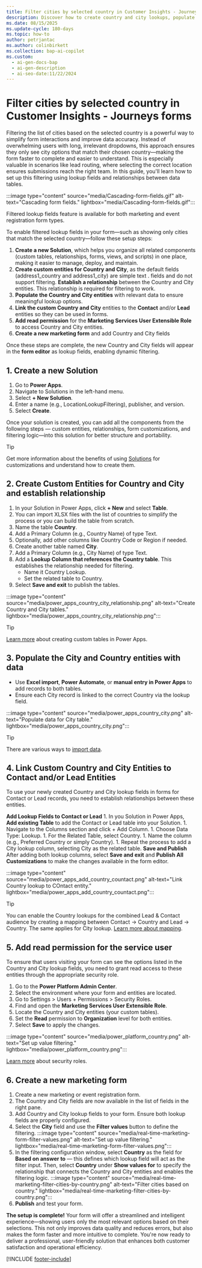 ```yaml
---
title: Filter cities by selected country in Customer Insights - Journeys forms
description: Discover how to create country and city lookups, populate the values and set up relationship using forms in Dynamics 365 Customer Insights - Journeys. Learn more now!
ms.date: 08/15/2025
ms.update-cycle: 180-days
ms.topic: how-to
author: petrjantac
ms.author: colinbirkett
ms.collection: bap-ai-copilot
ms.custom:
  - ai-gen-docs-bap
  - ai-gen-description
  - ai-seo-date:11/22/2024
---
```


# Filter cities by selected country in Customer Insights - Journeys forms

Filtering the list of cities based on the selected country is a powerful way to simplify form interactions and improve data accuracy. Instead of overwhelming users with long, irrelevant dropdowns, this approach ensures they only see city options that match their chosen country—making the form faster to complete and easier to understand. This is especially valuable in scenarios like lead routing, where selecting the correct location ensures submissions reach the right team. In this guide, you'll learn how to set up this filtering using lookup fields and relationships between data tables.

:::image type="content" source="media/Cascading-form-fields.gif" alt-text="Cascading form fields." lightbox="media/Cascading-form-fields.gif":::

Filtered lookup fields feature is available for both marketing and event registration form types.

To enable filtered lookup fields in your form—such as showing only cities that match the selected country—follow these setup steps:

1. **Create a new Solution**, which helps you organize all related components (custom tables, relationships, forms, views, and scripts) in one place, making it easier to manage, deploy, and maintain.
1. **Create custom entities for Country and City**, as the default fields (address1_country and address1_city) are simple text . fields and do not support filtering. **Establish a relationship** between the Country and City entities. This relationship is required for filtering to work.
1. **Populate the Country and City entities** with relevant data to ensure meaningful lookup options.
1. **Link the custom Country and City** entities to the **Contact** and/or **Lead** entities so they can be used in forms.
1. **Add read permission** for the **Marketing Services User Extensible Role** to access Country and City entities.
1. **Create a new marketing form** and add Country and City fields

Once these steps are complete, the new Country and City fields will appear in the **form editor** as lookup fields, enabling dynamic filtering.

## 1. Create a new Solution

1. Go to **Power Apps**.
1. Navigate to Solutions in the left-hand menu.
1. Select **+ New Solution**.
1. Enter a name (e.g., LocationLookupFiltering), publisher, and version.
1. Select **Create**.

Once your solution is created, you can add all the components from the following steps — custom entities, relationships, form customizations, and filtering logic—into this solution for better structure and portability.

> [!TIP]
> Get more information about the benefits of using [Solutions](https://learn.microsoft.com/power-apps/maker/data-platform/create-solution) for customizations and understand how to create them.

## 2. Create Custom Entities for Country and City and establish relationship

1. In your Solution in Power Apps, click **+ New** and select **Table**.
1. You can import XLSX files with the list of countries to simplify the process or you can build the table from scratch.
1. Name the table **Country**.
1. Add a Primary Column (e.g., Country Name) of type Text.
1. Optionally, add other columns like Country Code or Region if needed.
1. Create another table named **City**.
1. Add a Primary Column (e.g., City Name) of type Text.
1. Add a **Lookup Column that references the Country table**. This establishes the relationship needed for filtering.
    - Name it Country Lookup.
    - Set the related table to Country.
1. Select **Save and exit** to publish the tables.

:::image type="content" source="media/power_apps_country_city_relationship.png" alt-text="Create Country and City tables." lightbox="media/power_apps_country_city_relationship.png":::

> [!TIP]
> [Learn more](https://learn.microsoft.com/power-apps/maker/data-platform/create-edit-entities-portal) about creating custom tables in Power Apps.

## 3. Populate the City and Country entities with data

- Use **Excel import**, **Power Automate**, or **manual entry in Power Apps** to add records to both tables.
- Ensure each City record is linked to the correct Country via the lookup field.

:::image type="content" source="media/power_apps_country_city.png" alt-text="Populate data for City table." lightbox="media/power_apps_country_city.png":::

> [!TIP]
> There are various ways to [import data](https://learn.microsoft.com/power-apps/maker/data-platform/data-platform-import-export).

## 4. Link Custom Country and City Entities to Contact and/or Lead Entities

To use your newly created Country and City lookup fields in forms for Contact or Lead records, you need to establish relationships between these entities.

**Add Lookup Fields to Contact or Lead**
    1. In you Solution in Power Apps, **Add existing Table** to add the Contact or Lead table into your Solution.
    1. Navigate to the Columns section and click + Add Column.
    1. Choose Data Type: Lookup.
    1. For the Related Table, select Country.
    1. Name the column (e.g., Preferred Country or simply Country).
    1. Repeat the process to add a City lookup column, selecting City as the related table.
**Save and Publish**
After adding both lookup columns, select **Save and exit** and **Publish All Customizations** to make the changes available in the form editor.

:::image type="content" source="media/power_apps_add_country_countact.png" alt-text="Link Country lookup to COntact entity." lightbox="media/power_apps_add_country_countact.png":::

> [!TIP]
> You can enable the Country lookups for the combined Lead & Contact audience by creating a mapping between Contact -> Country and Lead -> Country. The same applies for City lookup. [Learn more about mapping](real-time-marketing-form-global-settings.md#lead-contact-mapping).

## 5. Add read permission for the service user

To ensure that users visiting your form can see the options listed in the Country and City lookup fields, you need to grant read access to these entities through the appropriate security role.

1. Go to the **Power Platform Admin Center**.
1. Select the environment where your form and entities are located.
1. Go to Settings > Users + Permissions > Security Roles.
1. Find and open the **Marketing Services User Extensible Role**.
1. Locate the Country and City entities (your custom tables).
1. Set the **Read** permission to **Organization** level for both entities.
1. Select **Save** to apply the changes.

:::image type="content" source="media/power_platform_country.png" alt-text="Set up value filtering." lightbox="media/power_platform_country.png":::

[Learn more](https://learn.microsoft.com/power-platform/admin/security-roles-privileges) about security roles.

## 6. Create a new marketing form

1. Create a new marketing or event registration form.
1. The Country and City fields are now available in the list of fields in the right pane.
1. Add Country and City lookup fields to your form. Ensure both lookup fields are properly configured.
1. Select the **City** field and use the **Filter values** button to define the filtering.
    :::image type="content" source="media/real-time-marketing-form-filter-values.png" alt-text="Set up value filtering." lightbox="media/real-time-marketing-form-filter-values.png":::
1. In the filtering configuration window, select **Country** as the field for **Based on answer to** — this defines which lookup field will act as the filter input. Then, select **Country** under **Show values for** to specify the relationship that connects the Country and City entities and enables the filtering logic.
    :::image type="content" source="media/real-time-marketing-filter-cities-by-country.png" alt-text="Filter cities based on country." lightbox="media/real-time-marketing-filter-cities-by-country.png":::
1. **Publish** and test your form.

**The setup is complete!** Your form will offer a streamlined and intelligent experience—showing users only the most relevant options based on their selections. This not only improves data quality and reduces errors, but also makes the form faster and more intuitive to complete. You're now ready to deliver a professional, user-friendly solution that enhances both customer satisfaction and operational efficiency.

[!INCLUDE [footer-include](./includes/footer-banner.md)]
